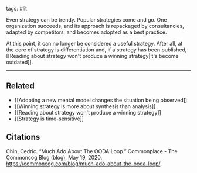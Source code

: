 tags: #lit 

Even strategy can be trendy. Popular strategies come and go. One organization succeeds, and its approach is repackaged by consultancies, adapted by competitors, and becomes adopted as a best practice. 

At this point, it can no longer be considered a useful strategy. After all, at the core of strategy is differentiation and, if a strategy has been published, [[Reading about strategy won't produce a winning strategy|it's become outdated]].  

---
## Related
- [[Adopting a new mental model changes the situation being observed]]
- [[Winning strategy is more about synthesis than analysis]]
- [[Reading about strategy won't produce a winning strategy]]
- [[Strategy is time-sensitive]]

## Citations
Chin, Cedric. “Much Ado About The OODA Loop.” Commonplace - The Commoncog Blog (blog), May 19, 2020. https://commoncog.com/blog/much-ado-about-the-ooda-loop/.